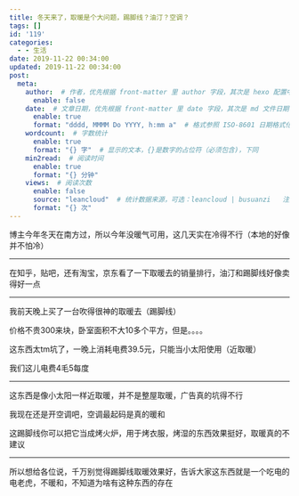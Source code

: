 ```yaml
---
title: 冬天来了，取暖是个大问题，踢脚线？油汀？空调？
tags: []
id: '119'
categories:
  - - 生活
date: 2019-11-22 00:34:00
updated: 2019-11-22 00:34:00
post:
  meta:
    author:  # 作者，优先根据 front-matter 里 author 字段，其次是 hexo 配置中 author 值
      enable: false
    date:  # 文章日期，优先根据 front-matter 里 date 字段，其次是 md 文件日期
      enable: true
      format: "dddd, MMMM Do YYYY, h:mm a"  # 格式参照 ISO-8601 日期格式化
    wordcount:  # 字数统计
      enable: true
      format: "{} 字"  # 显示的文本，{}是数字的占位符（必须包含)，下同
    min2read:  # 阅读时间
      enable: true
      format: "{} 分钟"
    views:  # 阅读次数
      enable: false
      source: "leancloud"  # 统计数据来源，可选：leancloud | busuanzi   注意不蒜子会间歇抽风
      format: "{} 次"
---
```


博主今年冬天在南方过，所以今年没暖气可用，这几天实在冷得不行（本地的好像并不怕冷）

* * *

在知乎，贴吧，还有淘宝，京东看了一下取暖去的销量排行，油汀和踢脚线好像卖得好一点

* * *

我前天晚上买了一台吹得很神的取暖去（踢脚线）

价格不贵300来块，卧室面积不大10多个平方，但是。。。。

这东西太tm坑了，一晚上消耗电费39.5元，只能当小太阳使用（近取暖）

我们这儿电费4毛5每度

* * *

这东西是像小太阳一样近取暖，并不是整屋取暖，广告真的坑得不行

我现在还是开空调吧，空调最起码是真的暖和

这踢脚线你可以把它当成烤火炉，用于烤衣服，烤湿的东西效果挺好，取暖真的不建议

* * *

所以想给各位说，千万别觉得踢脚线取暖效果好，告诉大家这东西就是一个吃电的电老虎，不暖和，不知道为啥有这种东西的存在